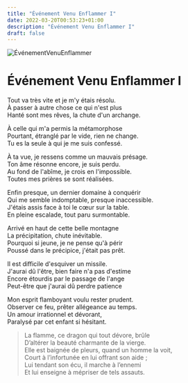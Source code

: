 ```yaml
---
title: "Événement Venu Enflammer I"
date: 2022-03-20T00:53:23+01:00
description: "Événement Venu Enflammer I"
draft: false
---
```


![ÉvénementVenuEnflammer](https://i.ibb.co/kgnDQyR/Maier-BNF-Gravure-Atalante-Fugitive-20-moy.jpg "Événement Venu Enflammer")

# Événement Venu Enflammer I

Tout va très vite et je m'y étais résolu.  
À passer à autre chose ce qui n'est plus  
Hanté sont mes rêves, la chute d'un archange.  
  
À celle qui m'a permis la métamorphose  
Pourtant, étranglé par le vide, rien ne change.  
Tu es la seule à qui je me suis confessé.  
  
À ta vue, je ressens comme un mauvais présage.  
Ton âme résonne encore, je suis perdu.  
Au fond de l'abîme, je crois en l'impossible.  
Toutes mes prières se sont réalisées.  
  
Enfin presque, un dernier domaine à conquérir  
Qui me semble indomptable, presque inaccessible.  
J'étais assis face à toi le cœur sur la table.  
En pleine escalade, tout paru surmontable.  
  
Arrivé en haut de cette belle montagne  
La précipitation, chute inévitable.  
Pourquoi si jeune, je ne pense qu'à périr  
Poussé dans le précipice, j'était pas prêt.  
  
Il est difficile d'esquiver un missile.  
J'aurai dû l'être, bien faire n'a pas d'estime  
Encore étourdis par le passage de l'ange  
Peut-être que j'aurai dû perdre patience  
  
Mon esprit flamboyant voulu rester prudent.  
Observer ce feu, prêter allégeance au temps.  
Un amour irrationnel et dévorant,  
Paralysé par cet enfant si hésitant.  
  
>La flamme, ce dragon qui tout dévore, brûle  
>D’altérer la beauté charmante de la vierge.  
>Elle est baignée de pleurs, quand un homme la voit,  
>Court à l’infortunée en lui offrant son aide ;  
>Lui tendant son écu, il marche à l’ennemi  
>Et lui enseigne à mépriser de tels assauts.  
